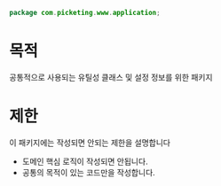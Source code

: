```java
package com.picketing.www.application;
```

# 목적

공통적으로 사용되는 유틸성 클래스 및 설정 정보를 위한 패키지

# 제한

이 패키지에는 작성되면 안되는 제한을 설명합니다

* 도메인 핵심 로직이 작성되면 안됩니다.
* 공통의 목적이 있는 코드만을 작성합니다.
